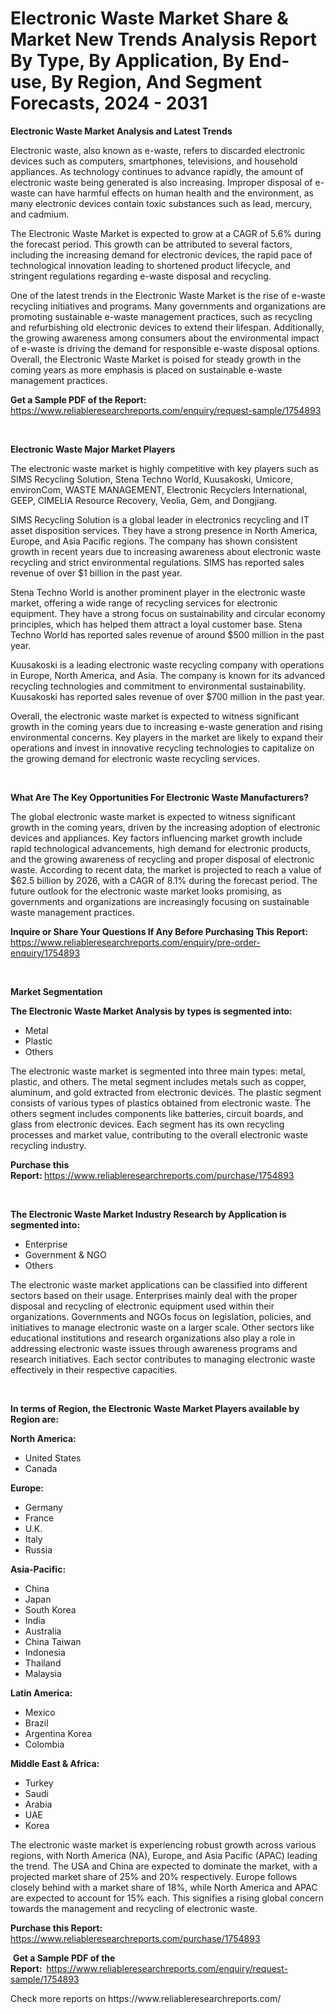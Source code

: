 <p><h1>Electronic Waste Market Share & Market New Trends Analysis Report By Type, By Application, By End-use, By Region, And Segment Forecasts, 2024 - 2031</h1></p><p><strong>Electronic Waste Market Analysis and Latest Trends</strong></p>
<p><p>Electronic waste, also known as e-waste, refers to discarded electronic devices such as computers, smartphones, televisions, and household appliances. As technology continues to advance rapidly, the amount of electronic waste being generated is also increasing. Improper disposal of e-waste can have harmful effects on human health and the environment, as many electronic devices contain toxic substances such as lead, mercury, and cadmium.</p><p>The Electronic Waste Market is expected to grow at a CAGR of 5.6% during the forecast period. This growth can be attributed to several factors, including the increasing demand for electronic devices, the rapid pace of technological innovation leading to shortened product lifecycle, and stringent regulations regarding e-waste disposal and recycling.</p><p>One of the latest trends in the Electronic Waste Market is the rise of e-waste recycling initiatives and programs. Many governments and organizations are promoting sustainable e-waste management practices, such as recycling and refurbishing old electronic devices to extend their lifespan. Additionally, the growing awareness among consumers about the environmental impact of e-waste is driving the demand for responsible e-waste disposal options. Overall, the Electronic Waste Market is poised for steady growth in the coming years as more emphasis is placed on sustainable e-waste management practices.</p></p>
<p><strong>Get a Sample PDF of the Report:&nbsp;</strong> <a href="https://www.reliableresearchreports.com/enquiry/request-sample/1754893">https://www.reliableresearchreports.com/enquiry/request-sample/1754893</a></p>
<p>&nbsp;</p>
<p><strong>Electronic Waste Major Market Players</strong></p>
<p><p>The electronic waste market is highly competitive with key players such as SIMS Recycling Solution, Stena Techno World, Kuusakoski, Umicore, environCom, WASTE MANAGEMENT, Electronic Recyclers International, GEEP, CIMELIA Resource Recovery, Veolia, Gem, and Dongjiang. </p><p>SIMS Recycling Solution is a global leader in electronics recycling and IT asset disposition services. They have a strong presence in North America, Europe, and Asia Pacific regions. The company has shown consistent growth in recent years due to increasing awareness about electronic waste recycling and strict environmental regulations. SIMS has reported sales revenue of over $1 billion in the past year.</p><p>Stena Techno World is another prominent player in the electronic waste market, offering a wide range of recycling services for electronic equipment. They have a strong focus on sustainability and circular economy principles, which has helped them attract a loyal customer base. Stena Techno World has reported sales revenue of around $500 million in the past year.</p><p>Kuusakoski is a leading electronic waste recycling company with operations in Europe, North America, and Asia. The company is known for its advanced recycling technologies and commitment to environmental sustainability. Kuusakoski has reported sales revenue of over $700 million in the past year.</p><p>Overall, the electronic waste market is expected to witness significant growth in the coming years due to increasing e-waste generation and rising environmental concerns. Key players in the market are likely to expand their operations and invest in innovative recycling technologies to capitalize on the growing demand for electronic waste recycling services.</p></p>
<p>&nbsp;</p>
<p><strong>What Are The Key Opportunities For Electronic Waste Manufacturers?</strong></p>
<p><p>The global electronic waste market is expected to witness significant growth in the coming years, driven by the increasing adoption of electronic devices and appliances. Key factors influencing market growth include rapid technological advancements, high demand for electronic products, and the growing awareness of recycling and proper disposal of electronic waste. According to recent data, the market is projected to reach a value of $62.5 billion by 2026, with a CAGR of 8.1% during the forecast period. The future outlook for the electronic waste market looks promising, as governments and organizations are increasingly focusing on sustainable waste management practices.</p></p>
<p><strong>Inquire or Share Your Questions If Any Before Purchasing This Report:</strong> <a href="https://www.reliableresearchreports.com/enquiry/pre-order-enquiry/1754893">https://www.reliableresearchreports.com/enquiry/pre-order-enquiry/1754893</a></p>
<p>&nbsp;</p>
<p><strong>Market Segmentation</strong></p>
<p><strong>The Electronic Waste Market Analysis by types is segmented into:</strong></p>
<p><ul><li>Metal</li><li>Plastic</li><li>Others</li></ul></p>
<p><p>The electronic waste market is segmented into three main types: metal, plastic, and others. The metal segment includes metals such as copper, aluminum, and gold extracted from electronic devices. The plastic segment consists of various types of plastics obtained from electronic waste. The others segment includes components like batteries, circuit boards, and glass from electronic devices. Each segment has its own recycling processes and market value, contributing to the overall electronic waste recycling industry.</p></p>
<p><strong>Purchase this Report:&nbsp;</strong><a href="https://www.reliableresearchreports.com/purchase/1754893">https://www.reliableresearchreports.com/purchase/1754893</a></p>
<p>&nbsp;</p>
<p><strong>The Electronic Waste Market Industry Research by Application is segmented into:</strong></p>
<p><ul><li>Enterprise</li><li>Government & NGO</li><li>Others</li></ul></p>
<p><p>The electronic waste market applications can be classified into different sectors based on their usage. Enterprises mainly deal with the proper disposal and recycling of electronic equipment used within their organizations. Governments and NGOs focus on legislation, policies, and initiatives to manage electronic waste on a larger scale. Other sectors like educational institutions and research organizations also play a role in addressing electronic waste issues through awareness programs and research initiatives. Each sector contributes to managing electronic waste effectively in their respective capacities.</p></p>
<p>&nbsp;</p>
<p><strong>In terms of Region, the Electronic Waste Market Players available by Region are:</strong></p>
<p>
    <p> <strong> North America: </strong>
        <ul>
            <li>United States</li>
            <li>Canada</li>
        </ul>
        </p> 
    <p> <strong> Europe: </strong>
        <ul>
            <li>Germany</li>
            <li>France</li>
            <li>U.K.</li>
            <li>Italy</li>
            <li>Russia</li>
        </ul>
        </p> 
    <p> <strong> Asia-Pacific: </strong>
        <ul>
            <li>China</li>
            <li>Japan</li>
            <li>South Korea</li>
            <li>India</li>
            <li>Australia</li>
            <li>China Taiwan</li>
            <li>Indonesia</li>
            <li>Thailand</li>
            <li>Malaysia</li>
        </ul>
        </p> 
    <p> <strong> Latin America: </strong>
        <ul>
            <li>Mexico</li>
            <li>Brazil</li>
            <li>Argentina Korea</li>
            <li>Colombia</li>
        </ul>
        </p> 
    <p> <strong> Middle East & Africa: </strong>
        <ul>
            <li>Turkey</li>
            <li>Saudi</li>
            <li>Arabia</li>
            <li>UAE</li>
            <li>Korea</li>
        </ul>
    </p>
    </p>
<p><p>The electronic waste market is experiencing robust growth across various regions, with North America (NA), Europe, and Asia Pacific (APAC) leading the trend. The USA and China are expected to dominate the market, with a projected market share of 25% and 20% respectively. Europe follows closely behind with a market share of 18%, while North America and APAC are expected to account for 15% each. This signifies a rising global concern towards the management and recycling of electronic waste.</p></p>
<p><strong>Purchase this Report: </strong><a href="https://www.reliableresearchreports.com/purchase/1754893">https://www.reliableresearchreports.com/purchase/1754893</a></p>
<p>&nbsp;<strong>Get a Sample PDF of the Report:&nbsp;&nbsp;</strong><a href="https://www.reliableresearchreports.com/enquiry/request-sample/1754893">https://www.reliableresearchreports.com/enquiry/request-sample/1754893</a></p>
<p><strong></strong></p>
<p>Check more reports on https://www.reliableresearchreports.com/</p>